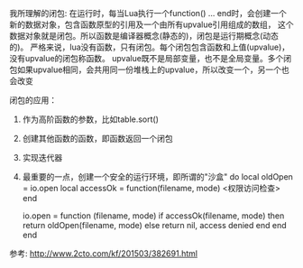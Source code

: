 
我所理解的闭包:
在运行时，每当Lua执行一个function() ... end时，会创建一个新的数据对象，包含函数原型的引用及一个由所有upvalue引用组成的数组，
这个数据对象就是闭包。所以函数是编译器概念(静态的)，闭包是运行期概念(动态的)。
严格来说，lua没有函数，只有闭包。每个闭包包含函数和上值(upvalue)，没有upvalue的闭包称函数。
upvalue既不是局部变量，也不是全局变量。多个闭包如果upvalue相同，会共用同一份堆栈上的upvalue，所以改变一个，另一个也会改变

闭包的应用：
1. 作为高阶函数的参数，比如table.sort()
2. 创建其他函数的函数，即函数返回一个闭包
3. 实现迭代器
4. 最重要的一点，创建一个安全的运行环境，即所谓的"沙盒"
	do
	  local oldOpen = io.open
	  local accessOk = function(filename, mode)
	      <权限访问检查>
	        end
	 
	  io.open = function (filename, mode)
	          if accessOk(filename, mode) then
	              return oldOpen(filename, mode)
	          else
	              return nil, access denied
	          end
	     end
	end



参考: http://www.2cto.com/kf/201503/382691.html